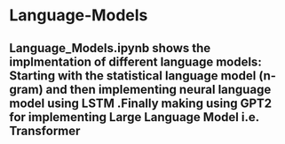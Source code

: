 # Language-Models

## Language_Models.ipynb shows the implmentation of different language models: Starting with the statistical language model (n-gram) and then implementing neural language model using LSTM .Finally making using GPT2 for implementing Large Language Model i.e. Transformer
